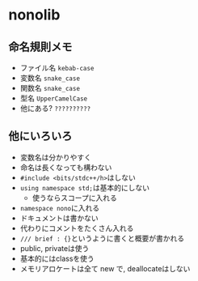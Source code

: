 # nonolib

## 命名規則メモ
- ファイル名 `kebab-case`
- 変数名     `snake_case`
- 関数名     `snake_case`
- 型名       `UpperCamelCase`
- 他にある?  `??????????`

## 他にいろいろ
- 変数名は分かりやすく
- 命名は長くなっても構わない
- `#include <bits/stdc++/h>`はしない
- `using namespace std;`は基本的にしない
  - 使うならスコープに入れる
- `namespace nono`に入れる
- ドキュメントは書かない
- 代わりにコメントをたくさん入れる
- `/// brief : {}`というように書くと概要が書かれる
- public, privateは使う
- 基本的にはclassを使う
- メモリアロケートは全て new で, deallocateはしない
